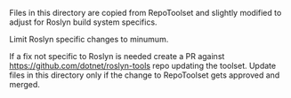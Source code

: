 Files in this directory are copied from RepoToolset and slightly modified to adjust for Roslyn build system specifics.

Limit Roslyn specific changes to minumum.

If a fix not specific to Roslyn is needed create a PR against https://github.com/dotnet/roslyn-tools repo updating the toolset. Update files in this directory only if the change to RepoToolset gets approved and merged.
 